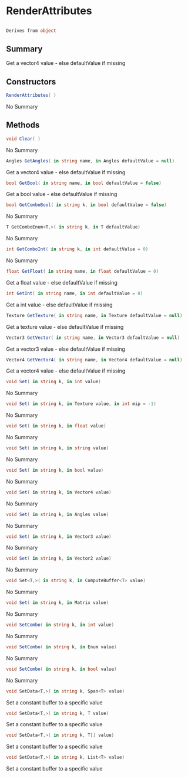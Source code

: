 # RenderAttributes

## 
```c#
Derives from object
```

## Summary

Get a vector4 value - else defaultValue if missing
## Constructors

```c#
RenderAttributes( ) 
```
No Summary
## Methods

```c#
void Clear( ) 
```
No Summary
```c#
Angles GetAngles( in string name, in Angles defaultValue = null) 
```
Get a vector4 value - else defaultValue if missing
```c#
bool GetBool( in string name, in bool defaultValue = false) 
```
Get a bool value - else defaultValue if missing
```c#
bool GetComboBool( in string k, in bool defaultValue = false) 
```
No Summary
```c#
T GetComboEnum<T,>( in string k, in T defaultValue) 
```
No Summary
```c#
int GetComboInt( in string k, in int defaultValue = 0) 
```
No Summary
```c#
float GetFloat( in string name, in float defaultValue = 0) 
```
Get a float value - else defaultValue if missing
```c#
int GetInt( in string name, in int defaultValue = 0) 
```
Get a int value - else defaultValue if missing
```c#
Texture GetTexture( in string name, in Texture defaultValue = null) 
```
Get a texture value - else defaultValue if missing
```c#
Vector3 GetVector( in string name, in Vector3 defaultValue = null) 
```
Get a vector3 value - else defaultValue if missing
```c#
Vector4 GetVector4( in string name, in Vector4 defaultValue = null) 
```
Get a vector4 value - else defaultValue if missing
```c#
void Set( in string k, in int value) 
```
No Summary
```c#
void Set( in string k, in Texture value, in int mip = -1) 
```
No Summary
```c#
void Set( in string k, in float value) 
```
No Summary
```c#
void Set( in string k, in string value) 
```
No Summary
```c#
void Set( in string k, in bool value) 
```
No Summary
```c#
void Set( in string k, in Vector4 value) 
```
No Summary
```c#
void Set( in string k, in Angles value) 
```
No Summary
```c#
void Set( in string k, in Vector3 value) 
```
No Summary
```c#
void Set( in string k, in Vector2 value) 
```
No Summary
```c#
void Set<T,>( in string k, in ComputeBuffer<T> value) 
```
No Summary
```c#
void Set( in string k, in Matrix value) 
```
No Summary
```c#
void SetCombo( in string k, in int value) 
```
No Summary
```c#
void SetCombo( in string k, in Enum value) 
```
No Summary
```c#
void SetCombo( in string k, in bool value) 
```
No Summary
```c#
void SetData<T,>( in string k, Span<T> value) 
```
Set a constant buffer to a specific value
```c#
void SetData<T,>( in string k, T value) 
```
Set a constant buffer to a specific value
```c#
void SetData<T,>( in string k, T[] value) 
```
Set a constant buffer to a specific value
```c#
void SetData<T,>( in string k, List<T> value) 
```
Set a constant buffer to a specific value
